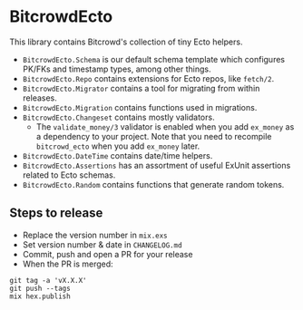 <!-- SPDX-License-Identifier: Apache-2.0 -->

# BitcrowdEcto

<!-- MDOC -->

This library contains Bitcrowd's collection of tiny Ecto helpers.

* `BitcrowdEcto.Schema` is our default schema template which configures PK/FKs and timestamp types, among other things.
* `BitcrowdEcto.Repo` contains extensions for Ecto repos, like `fetch/2`.
* `BitcrowdEcto.Migrator` contains a tool for migrating from within releases.
* `BitcrowdEcto.Migration` contains functions used in migrations.
* `BitcrowdEcto.Changeset` contains mostly validators.
  - The `validate_money/3` validator is enabled when you add `ex_money` as a dependency to your project. Note that you need to recompile `bitcrowd_ecto` when you add `ex_money` later.
* `BitcrowdEcto.DateTime` contains date/time helpers.
* `BitcrowdEcto.Assertions` has an assortment of useful ExUnit assertions related to Ecto schemas.
* `BitcrowdEcto.Random` contains functions that generate random tokens.

## Steps to release

* Replace the version number in `mix.exs`
* Set version number & date in `CHANGELOG.md`
* Commit, push and open a PR for your release
* When the PR is merged:

```
git tag -a 'vX.X.X'
git push --tags
mix hex.publish
```

<!-- MDOC -->
